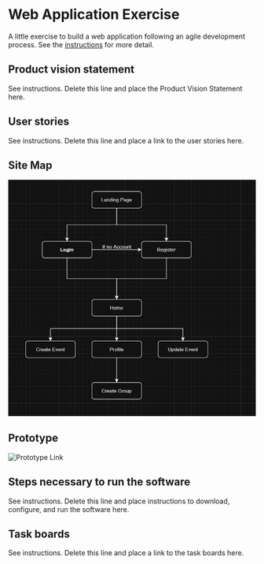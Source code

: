 # Web Application Exercise

A little exercise to build a web application following an agile development process. See the [instructions](instructions.md) for more detail.

## Product vision statement

See instructions. Delete this line and place the Product Vision Statement here.

## User stories

See instructions. Delete this line and place a link to the user stories here.

## Site Map

![sitemap](images/wireframes.png)

## Prototype

![Prototype Link](https://www.figma.com/proto/jvgqp1poqgeJf1VlBWSHrS/Gathr-Copy?node-id=2-167&t=JiNmdujPt89fpwmJ-0&scaling=scale-down&content-scaling=fixed&page-id=0%3A1&starting-point-node-id=2%3A167)

## Steps necessary to run the software

See instructions. Delete this line and place instructions to download, configure, and run the software here.

## Task boards

See instructions. Delete this line and place a link to the task boards here.
